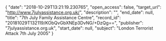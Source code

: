 {
  "date": "2018-10-29T13:21:19.230765", 
  "open_access": false, 
  "target_url": "http://www.7julyassistance.org.uk/", 
  "description": "", 
  "end_date": null, 
  "title": "7th July Family Assistance Centre", 
  "record_id": "20181029T132119/KObQvGbXNEp3DvNG/+DzQg==", 
  "publisher": "7julyassistance.org.uk", 
  "start_date": null, 
  "subject": "London Terrorist Attack 7th July 2005"
}

